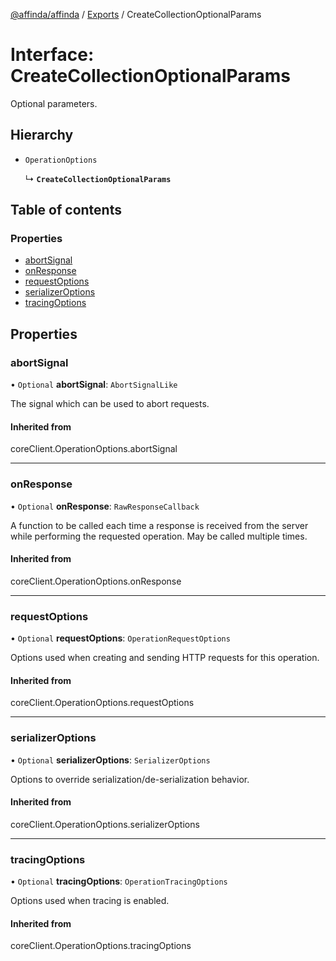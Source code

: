 [@affinda/affinda](../README.md) / [Exports](../modules.md) / CreateCollectionOptionalParams

# Interface: CreateCollectionOptionalParams

Optional parameters.

## Hierarchy

- `OperationOptions`

  ↳ **`CreateCollectionOptionalParams`**

## Table of contents

### Properties

- [abortSignal](CreateCollectionOptionalParams.md#abortsignal)
- [onResponse](CreateCollectionOptionalParams.md#onresponse)
- [requestOptions](CreateCollectionOptionalParams.md#requestoptions)
- [serializerOptions](CreateCollectionOptionalParams.md#serializeroptions)
- [tracingOptions](CreateCollectionOptionalParams.md#tracingoptions)

## Properties

### abortSignal

• `Optional` **abortSignal**: `AbortSignalLike`

The signal which can be used to abort requests.

#### Inherited from

coreClient.OperationOptions.abortSignal

___

### onResponse

• `Optional` **onResponse**: `RawResponseCallback`

A function to be called each time a response is received from the server
while performing the requested operation.
May be called multiple times.

#### Inherited from

coreClient.OperationOptions.onResponse

___

### requestOptions

• `Optional` **requestOptions**: `OperationRequestOptions`

Options used when creating and sending HTTP requests for this operation.

#### Inherited from

coreClient.OperationOptions.requestOptions

___

### serializerOptions

• `Optional` **serializerOptions**: `SerializerOptions`

Options to override serialization/de-serialization behavior.

#### Inherited from

coreClient.OperationOptions.serializerOptions

___

### tracingOptions

• `Optional` **tracingOptions**: `OperationTracingOptions`

Options used when tracing is enabled.

#### Inherited from

coreClient.OperationOptions.tracingOptions
